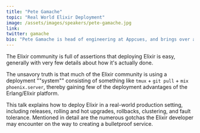 ```yaml
---
title: "Pete Gamache"
topic: "Real World Elixir Deployment"
image: /assets/images/speakers/pete-gamache.jpg
link:
twitter: gamache
bio: "Pete Gamache is head of engineering at Appcues, and brings over a decade of LabVIEW, FORTRAN 77, and Perl experience to the Elixir community. He's written literally dozens of codes, and his favorite language so far is this one. Follow him on Twitter."
---
```

The Elixir community is full of assertions that deploying Elixir is easy, generally with very few details about how it's actually done.

The unsavory truth is that much of the Elixir community is using a deployment ""system"" consisting of something like `tmux` + `git pull` + `mix phoenix.server`, thereby gaining few of the deployment advantages of the Erlang/Elixir platform.

This talk explains how to deploy Elixir in a real-world production setting, including releases, rolling and hot upgrades, rollbacks, clustering, and fault tolerance.  Mentioned in detail are the numerous gotchas the Elixir developer may encounter on the way to creating a bulletproof service.
